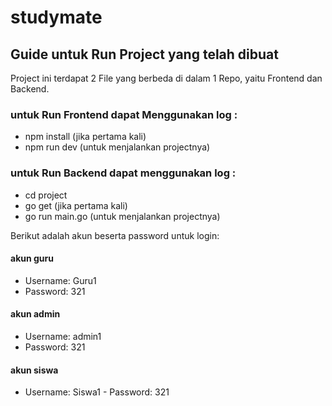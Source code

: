 # studymate

## Guide untuk Run Project yang telah dibuat 

Project ini terdapat 2 File yang berbeda di dalam 1 Repo, yaitu Frontend dan Backend.

### untuk Run Frontend dapat Menggunakan log : 
- npm install (jika pertama kali)
- npm run dev (untuk menjalankan projectnya)

### untuk Run Backend dapat menggunakan log :
- cd project
- go get (jika pertama kali)
- go run main.go (untuk menjalankan projectnya)


Berikut adalah akun beserta password untuk login:

#### akun guru
- Username: Guru1
- Password: 321

#### akun admin
- Username: admin1
- Password: 321

#### akun siswa
- Username: Siswa1
- Password: 321
